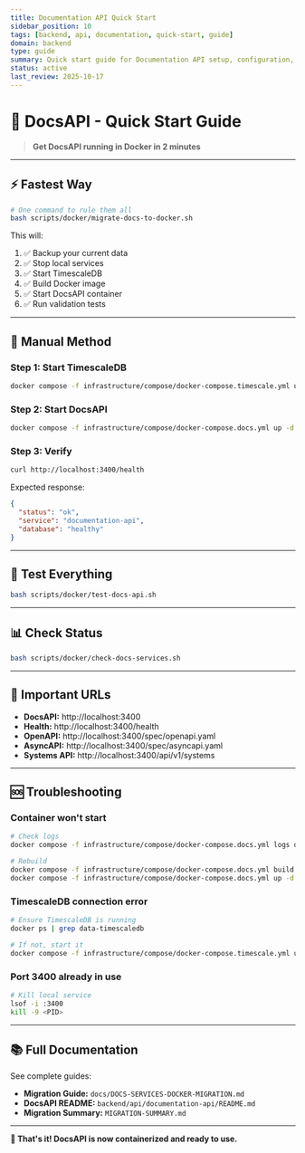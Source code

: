 ```yaml
---
title: Documentation API Quick Start
sidebar_position: 10
tags: [backend, api, documentation, quick-start, guide]
domain: backend
type: guide
summary: Quick start guide for Documentation API setup, configuration, and basic usage
status: active
last_review: 2025-10-17
---
```


# 🚀 DocsAPI - Quick Start Guide

> **Get DocsAPI running in Docker in 2 minutes**

---

## ⚡ Fastest Way

```bash
# One command to rule them all
bash scripts/docker/migrate-docs-to-docker.sh
```

This will:

1. ✅ Backup your current data
2. ✅ Stop local services
3. ✅ Start TimescaleDB
4. ✅ Build Docker image
5. ✅ Start DocsAPI container
6. ✅ Run validation tests

---

## 🎯 Manual Method

### Step 1: Start TimescaleDB

```bash
docker compose -f infrastructure/compose/docker-compose.timescale.yml up -d timescaledb
```

### Step 2: Start DocsAPI

```bash
docker compose -f infrastructure/compose/docker-compose.docs.yml up -d docs-api
```

### Step 3: Verify

```bash
curl http://localhost:3400/health
```

Expected response:

```json
{
  "status": "ok",
  "service": "documentation-api",
  "database": "healthy"
}
```

---

## 🧪 Test Everything

```bash
bash scripts/docker/test-docs-api.sh
```

---

## 📊 Check Status

```bash
bash scripts/docker/check-docs-services.sh
```

---

## 🔗 Important URLs

- **DocsAPI:** http://localhost:3400
- **Health:** http://localhost:3400/health
- **OpenAPI:** http://localhost:3400/spec/openapi.yaml
- **AsyncAPI:** http://localhost:3400/spec/asyncapi.yaml
- **Systems API:** http://localhost:3400/api/v1/systems

---

## 🆘 Troubleshooting

### Container won't start

```bash
# Check logs
docker compose -f infrastructure/compose/docker-compose.docs.yml logs docs-api

# Rebuild
docker compose -f infrastructure/compose/docker-compose.docs.yml build --no-cache docs-api
docker compose -f infrastructure/compose/docker-compose.docs.yml up -d docs-api
```

### TimescaleDB connection error

```bash
# Ensure TimescaleDB is running
docker ps | grep data-timescaledb

# If not, start it
docker compose -f infrastructure/compose/docker-compose.timescale.yml up -d timescaledb
```

### Port 3400 already in use

```bash
# Kill local service
lsof -i :3400
kill -9 <PID>
```

---

## 📚 Full Documentation

See complete guides:

- **Migration Guide:** `docs/DOCS-SERVICES-DOCKER-MIGRATION.md`
- **DocsAPI README:** `backend/api/documentation-api/README.md`
- **Migration Summary:** `MIGRATION-SUMMARY.md`

---

**🎉 That's it! DocsAPI is now containerized and ready to use.**
